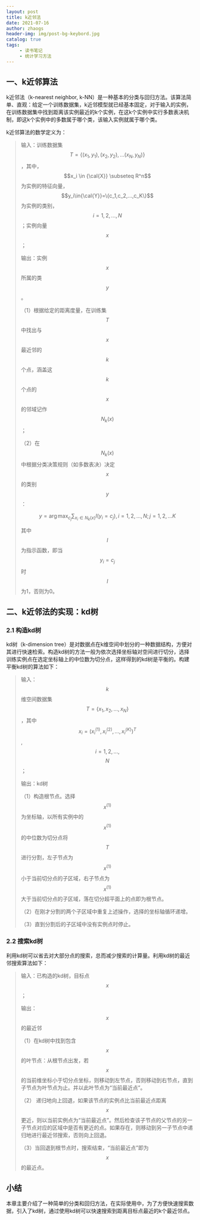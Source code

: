 ```yaml
---
layout: post
title: k近邻法
date: 2021-07-16
author: zhaogs
header-img: img/post-bg-keybord.jpg
catalog: true
tags:
     - 读书笔记
     - 统计学习方法
---
```


## 一、k近邻算法

k近邻法（k-nearest neighbor, k-NN）是一种基本的分类与回归方法。该算法简单、直观：给定一个训练数据集，k近邻模型就已经基本固定，对于输入的实例，在训练数据集中找到距离该实例最近的k个实例，在这k个实例中实行多数表决机制，即这k个实例中的多数属于哪个类，该输入实例就属于哪个类。

k近邻算法的数学定义为：

> 输入：训练数据集$$T=\{(x_1,y_1),(x_2,y_2),...(x_N,y_N)\}$$，其中，$$x_i \in {\cal{X}} \subseteq R^n$$为实例的特征向量，$$y_i\in{\cal{Y}}=\{c_1,c_2,...,c_K\}$$为实例的类别，$$i=1,2,...,N$$；实例向量$$x$$；
>
> 输出：实例$$x$$所属的类$$y$$。
>
> （1）根据给定的距离度量，在训练集$$T$$中找出与$$x$$最近邻的$$k$$个点，涵盖这$$k$$个点的$$x$$的邻域记作$$N_k(x)$$；
>
> （2）在$$N_k(x)$$中根据分类决策规则（如多数表决）决定$$x$$的类别$$y$$：
>
> 
> $$
> y=\arg \max_{c_j}\sum_{x_i \in N_k(x)}I(y_i=c_j), i=1,2,...,N; j=1,2,...K
> $$
> 
>
> 其中$$I$$为指示函数，即当$$y_i=c_j$$时$$I$$为1，否则为0。

## 二、k近邻法的实现：kd树

### 2.1 构造kd树

kd树（k-dimension tree）是对数据点在k维空间中划分的一种数据结构，方便对其进行快速检索。构造kd树的方法一般为依次选择坐标轴对空间进行切分，选择训练实例点在选定坐标轴上的中位数为切分点，这样得到的kd树是平衡的。构建平衡kd树的算法如下：

>输入：$$k$$维空间数据集$$T=\{x_1,x_2,...,x_N\}$$，其中$$x_i=(x_i^{(1)},x_i^{(2)},...,x_i^{(K)})^T$$,$$i=1,2,...,$$$$N$$；
>
>输出：kd树
>
>（1）构造根节点。选择$$x^{(1)}$$为坐标轴，以所有实例中的$$x^{(1)}$$的中位数为切分点将$$T$$进行分割，左子节点为$$x^{(1)}$$小于当前切分点的子区域，右子节点为$$x^{(1)}$$大于当前切分点的子区域，落在切分超平面上的点即为根节点。
>
>（2）在刚才分割的两个子区域中重复上述操作，选择的坐标轴循环递增。
>
>（3）直到分割后的子区域中没有实例点时停止。

### 2.2 搜索kd树

利用kd树可以省去对大部分点的搜索，总而减少搜索的计算量。利用kd树的最近邻搜索算法如下：

> 输入：已构造的kd树，目标点$$x$$；
>
> 输出：$$x$$的最近邻
>
> （1）在kd树中找到包含$$x$$的叶节点：从根节点出发，若$$x$$的当前维坐标小于切分点坐标，则移动到左节点，否则移动到右节点，直到子节点为叶节点为止。并以此叶节点为“当前最近点”。
>
> （2） 递归地向上回退，如果该节点的实例点比当前最近点距离$$x$$更近，则以当前实例点为“当前最近点”。然后检查该子节点的父节点的另一子节点对应的区域中是否有更近的点。如果存在，则移动到另一子节点中递归地进行最近邻搜索，否则向上回退。
>
> （3）当回退到根节点时，搜索结束，“当前最近点”即为$$x$$的最近点。

## 小结

本章主要介绍了一种简单的分类和回归方法，在实际使用中，为了方便快速搜索数据，引入了kd树，通过使用kd树可以快速搜索到距离目标点最近的k个最近邻点。















